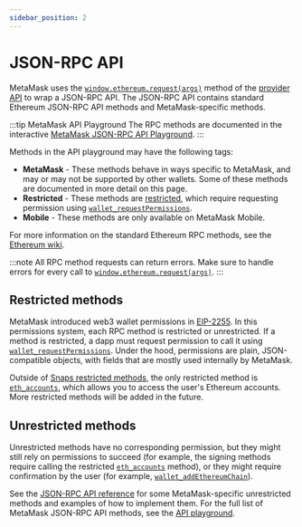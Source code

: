 ```yaml
---
sidebar_position: 2
---
```


# JSON-RPC API

MetaMask uses the [`window.ethereum.request(args)`](../reference/provider-api.md#windowethereumrequestargs)
method of the [provider API](provider-api.md) to wrap a JSON-RPC API.
The JSON-RPC API contains standard Ethereum JSON-RPC API methods and MetaMask-specific methods.

:::tip MetaMask API Playground
The RPC methods are documented in the interactive
[MetaMask JSON-RPC API Playground](/wallet/reference/eth_subscribe).
:::

Methods in the API playground may have the following tags:

- **MetaMask** - These methods behave in ways specific to MetaMask, and may or may not be supported
  by other wallets.
  Some of these methods are documented in more detail on this page.
- **Restricted** - These methods are [restricted](#restricted-methods), which require requesting
  permission using [`wallet_requestPermissions`](/wallet/reference/wallet_requestpermissions).
- **Mobile** - These methods are only available on MetaMask Mobile.

For more information on the standard Ethereum RPC methods, see the
[Ethereum wiki](https://eth.wiki/json-rpc/API#json-rpc-methods).

:::note
All RPC method requests can return errors.
Make sure to handle errors for every call to
[`window.ethereum.request(args)`](../reference/provider-api.md#windowethereumrequestargs).
:::

## Restricted methods

MetaMask introduced web3 wallet permissions in [EIP-2255](https://eips.ethereum.org/EIPS/eip-2255).
In this permissions system, each RPC method is restricted or unrestricted.
If a method is restricted, a dapp must request permission to call it using
[`wallet_requestPermissions`](/wallet/reference/wallet_requestpermissions).
Under the hood, permissions are plain, JSON-compatible objects, with fields that are mostly used
internally by MetaMask.

Outside of [Snaps restricted methods](/snaps/reference/rpc-api/#restricted-methods), the only
restricted method is [`eth_accounts`](/wallet/reference/eth_accounts), which allows you to access
the user's Ethereum accounts.
More restricted methods will be added in the future.

## Unrestricted methods

Unrestricted methods have no corresponding permission, but they might still rely on permissions to
succeed (for example, the signing methods require calling the restricted
[`eth_accounts`](/wallet/reference/eth_accounts) method), or they might require confirmation by the
user (for example, [`wallet_addEthereumChain`](/wallet/reference/wallet_addethereumchain)).

See the [JSON-RPC API reference](../reference/rpc-api.md) for some MetaMask-specific unrestricted
methods and examples of how to implement them.
For the full list of MetaMask JSON-RPC API methods, see the
[API playground](/wallet/reference/eth_subscribe).